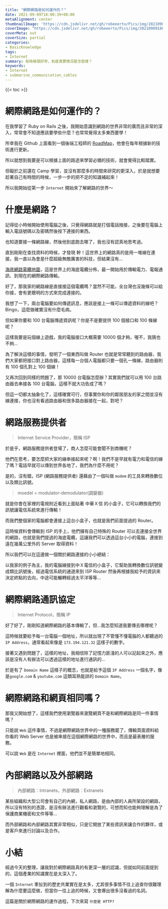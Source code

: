 ```yaml
---
title: "網際網路是如何運作的？"
date: 2021-09-09T18:00:39+08:00
metaAlignment: center
thumbnailImage: 'https://cdn.jsdelivr.net/gh/robeeerto/Pics/img/202109091802869.jpg'
coverImage: "https://cdn.jsdelivr.net/gh/robeeerto/Pics/img/202109091802869.jpg"
coverMeta: out
coverSize: partial
categories:
- BasicKnowledge
tags:
- Internet
summary: 有時候很好奇，到底真實情況是怎麼樣？
keywords:
- Internet
- submarine_communication_cables
---
```


{{< toc >}}

# 網際網路是如何運作的？

在我學習了 Ruby on Rails 之後，我開始意識到網路的世界非常的廣而且非常的深入，常常會不知道應該要學些什麼？也常常覺得太多東西要學！

所幸我在 Github 上面看到一個後端工程師的 [RoadMap](https://roadmap.sh/backend)，他會在每年根據新的技術進行更新。

所以就想到我要是可以根據上面的路途來學習必備的技術，就會覺得比較踏實。

但礙於之前還在 Camp 學習，並沒有那麼多的時間來研究的更深入，於是就想要趁著自己有時間的時候，一步一步的把不足的知識補起來！

所以我開始從第一步 `Internet` 開始來了解網路的世界～

# 什麼是網路？

記得從小時候開始使用電腦之後，只覺得網路就是打個電話撥接，之後要在電腦上輸入電話號碼以及密碼然後按下連接的東西。

也知道要接一條網路線，然後他到底跑去哪了，我也沒有認真地思考過。

直到剛剛在查找資料的時候，才發現 幹！這世界上的網路真的是用一堆線在連接，我一直以為會是什麼超級無敵厲害的科技，但結果沒有...

[海底網路電纜地圖](https://www.submarinecablemap.com/)，這是世界上的海底電纜分佈，最一開始用於傳輸電力、電報通訊、到現在的網際網路傳輸。

好了，那我家的網路線是直接接這個電纜嗎？當然不可能，全台灣也沒幾條可以給你接，會有更聰明的方式來完成連接的。

我想了一下，兩台電腦要如何傳遞訊息，應該是接上一條可以傳遞資料的線吧？Bingo，這麼做確實沒有什麼毛病。

但如果你要和 100 台電腦傳遞資訊呢？你是不是要提供 100 個接口和 100 條線呢？

這樣我要是玩個線上遊戲，我的電腦接口大概需要 10000 個才夠，喔不，我猜也不夠...

為了解決這樣的事情，發明了一個東西叫做 Router 也就是常常聽到的路由器，我們大家都把接口對上路由器，這樣每一台個人電腦都只要一個孔一條線，路由器則有 100 個孔對上 100 個線！

又再次回到同樣的問題了，那 10000 台電腦怎麼辦？其實我們就可以用 100 台路由器去串接各 100 台電腦，這樣不就大功告成了嗎？

但這一切都太抽象化了，這樣確實可行，但事實你和你的鄰居朋友的家之間並沒有線連接，你也沒有看過路由器和很多路由器接在一起，對吧？

# 網路服務提供者

>Internet Service Provider，簡稱 ISP

於是乎，網路服務提供者登場了，商人怎麼可能會聞不到商機呢？

他們在思考，要怎麼把大家的線串接起來呢？啊！我們不是早就有電力和電信的線了嗎？電話早就可以傳到世界各地了，我們為什麼不用呢？

是的，沒有錯，ISP (網路服務提供者) 還藉由了一個叫做 `modem` 的工具來轉換數位以及類比訊號。

> moedel = modulator-demodulator(調變器)

就是你會在家裡的電視附近看到上面貼著 中華Ｘ信 的小盒子，它可以轉換我們的訊號讓電信系統來進行傳輸！

而我們整個家的電腦都會連接上這台小盒子，也就是我們前面提過的 Router。

這時候資料會傳輸到 ISP 的手上，他們擁有自己特殊的 Router 可以去連接全世界的網路，也就是我們提過的海底電纜，這讓我們可以透過這台小小的電腦，連接到遠在幾萬公里外的 Server 取得資料！

所以我們可以在這邊做一個關於網路連接的小小總結：

以我家的例子為主，我的電腦線接到中Ｘ電信的小盒子，它幫助我轉換數位訊號變成類比訊號後，經過電信系統的通道來到 ISP Router 然後再根據我給予的資訊來決定終點的去向，中途可能輾轉經過太平洋等等...

# 網際網路通訊協定 

>Internet Protocol，簡稱 IP

好了好了，剛剛知道網際網路的基本傳輸了，但...我怎麼知道我要傳去哪裡呢？

這時候就要給予每一台電腦一個地址，所以就出現了不管懂不懂電腦的人都聽過的 `IP Address`，通常看起來像是 `173.194.121.32` 這樣子的數字。

接著又遇到問題了，這樣的地址，我相信除了記憶力匪淺的人可以記起來之外，應該是沒有人有辦法可以透過這樣的地址進行通訊的...

於是有了 `Domain Name` 這樣子的概念，也就是給予這個 `IP Address` 一個名字，像是`google.com` & `youtube.com` 這類耳熟能詳的 `Domain Name`。

# 網際網路和網頁相同嗎？

那我又開始想了，這樣我們使用瀏覽器來瀏覽網頁不是和網際網路是同一件事情嗎？

只能說 `Web` 這件事情，不過是網際網路世界中的一種服務罷了，傳輸頁面資料給你看的 Web Server 也是被串接在這個網際網路的世界中，而且是最表層的服務。

可以說 `Web` 是在 `Internet` 裡面，他們並不是簡單地相同。

# 內部網路以及外部網路

>內部網路：Intranets，外部網路：Extranets

某些組織和大型公司會有自己的內網，私人網路，是由內部的人員所架設的網路，所以沒有特別的憑證，是沒有辦法進行觀看和瀏覽的，可想而知也能夠理解是為了保護商業機密和文件等等...

而外部網路和內部網路其實非常相似，只是它開放了某些資訊來讓合作的夥伴，或是客戶來進行討論以及合作。

# 小結

經過今天的整理，讓我對於網際網路真的有更深一層的認識，但就如同前面提到的，這個產業的知識實在是太深入了。

一個 `Internet` 牽扯到的歷史共業實在是太多，尤其很多事情不往上追查你很難理解為什麼要這麼做，但當你一往上追的時候，又會爆出很多沒看過的名詞。

這篇是關於網際網路的運作過程，下次來寫 `什麼是 HTTP?`






